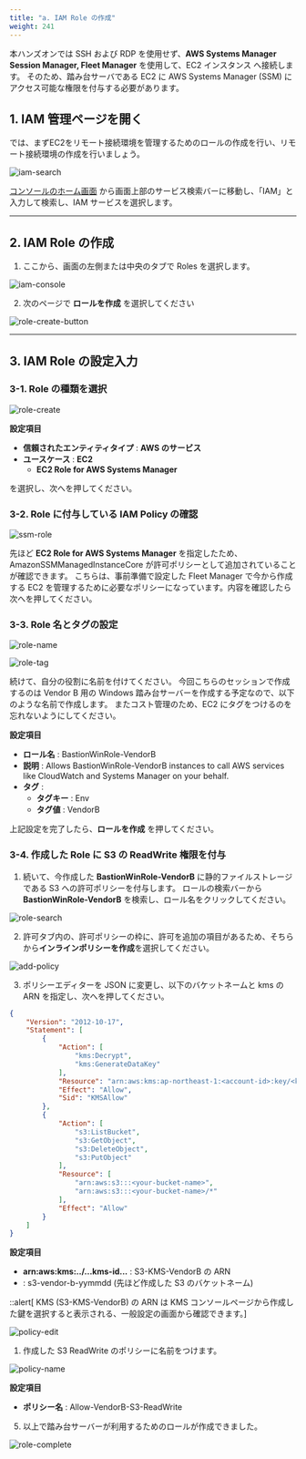 ```yaml
---
title: "a. IAM Role の作成"
weight: 241
---
```


本ハンズオンでは SSH および RDP を使用せず、**AWS Systems Manager Session Manager, Fleet Manager** を使用して、EC2 インスタンス へ接続します。
そのため、踏み台サーバである EC2 に AWS Systems Manager (SSM) にアクセス可能な権限を付与する必要があります。

## 1. IAM 管理ページを開く

では、まずEC2をリモート接続環境を管理するためのロールの作成を行い、リモート接続環境の作成を行いましょう。

![iam-search](/static/02_RemoteSettingHand/02_04_EC2/iam_search.png)

[コンソールのホーム画面](https://console.aws.amazon.com/console) から画面上部のサービス検索バーに移動し、「IAM」と入力して検索し、IAM サービスを選択します。


---
## 2. IAM Role の作成

1. ここから、画面の左側または中央のタブで Roles を選択します。

![iam-console](/static/02_RemoteSettingHand/02_01_IAMSetting/iam_console.png)

2. 次のページで **ロールを作成** を選択してください

![role-create-button](/static/02_RemoteSettingHand/02_04_EC2/role_create_button.png)

---

## 3. IAM Role の設定入力
### 3-1. Role の種類を選択
![role-create](/static/02_RemoteSettingHand/02_04_EC2/role_create.png)

**設定項目**
- **信頼されたエンティティタイプ** : **AWS のサービス** 
- **ユースケース** : **EC2** 
  - **EC2 Role for AWS Systems Manager** 

を選択し、次へを押してください。

### 3-2. Role に付与している IAM Policy の確認

![ssm-role](/static/02_RemoteSettingHand/02_04_EC2/ssm_role.png)

先ほど **EC2 Role for AWS Systems Manager** を指定したため、AmazonSSMManagedInstanceCore が許可ポリシーとして追加されていることが確認できます。
こちらは、事前準備で設定した Fleet Manager で今から作成する EC2 を管理するために必要なポリシーになっています。内容を確認したら次へを押してください。

### 3-3. Role 名とタグの設定

![role-name](/static/02_RemoteSettingHand/02_04_EC2/role_name.png)

![role-tag](/static/02_RemoteSettingHand/02_04_EC2/role_tag.png)

続けて、自分の役割に名前を付けてください。 今回こちらのセッションで作成するのは Vendor B 用の Windows 踏み台サーバーを作成する予定なので、以下のような名前で作成します。
またコスト管理のため、EC2 にタグをつけるのを忘れないようにしてください。

**設定項目**
- **ロール名** : BastionWinRole-VendorB
- **説明** : Allows BastionWinRole-VendorB instances to call AWS services like CloudWatch and Systems Manager on your behalf.
- **タグ** :
  - **タグキー** : Env
  - **タグ値** : VendorB

上記設定を完了したら、**ロールを作成** を押してください。

### 3-4. 作成した Role に S3 の ReadWrite 権限を付与
1. 続いて、今作成した **BastionWinRole-VendorB** に静的ファイルストレージである S3 への許可ポリシーを付与します。
ロールの検索バーから **BastionWinRole-VendorB** を検索し、ロール名をクリックしてください。

![role-search](/static/02_RemoteSettingHand/02_04_EC2/role_search.png)

2. 許可タブ内の、許可ポリシーの枠に、許可を追加の項目があるため、そちらから**インラインポリシーを作成**を選択してください。

![add-policy](/static/02_RemoteSettingHand/02_04_EC2/add_policy.png)

3. ポリシーエディターを JSON に変更し、以下のバケットネームと kms の ARN を指定し、次へを押してください。
```json
{
    "Version": "2012-10-17",
    "Statement": [
        {
            "Action": [
                "kms:Decrypt",
                "kms:GenerateDataKey"
            ],
            "Resource": "arn:aws:kms:ap-northeast-1:<account-id>:key/<kms-id>",
            "Effect": "Allow",
            "Sid": "KMSAllow"
        },
        {
            "Action": [
                "s3:ListBucket",
                "s3:GetObject",
                "s3:DeleteObject",
                "s3:PutObject"
            ],
            "Resource": [
                "arn:aws:s3:::<your-bucket-name>",
                "arn:aws:s3:::<your-bucket-name>/*"
            ],
            "Effect": "Allow"
        }
    ]
}
```

**設定項目**
- **arn:aws:kms:../...kms-id...** : S3-KMS-VendorB の ARN
- **<your-bucket-name>** : s3-vendor-b-yymmdd (先ほど作成した S3 のバケットネーム)

::alert[ KMS (S3-KMS-VendorB) の ARN は KMS コンソールページから作成した鍵を選択すると表示される、一般設定の画面から確認できます。]

![policy-edit](/static/02_RemoteSettingHand/02_04_EC2/policy_json_edit.png)

1. 作成した S3 ReadWrite のポリシーに名前をつけます。

![policy-name](/static/02_RemoteSettingHand/02_04_EC2/policy_name.png)

**設定項目**
- **ポリシー名** : Allow-VendorB-S3-ReadWrite

5. 以上で踏み台サーバーが利用するためのロールが作成できました。

![role-complete](/static/02_RemoteSettingHand/02_04_EC2/role_complete.png)
